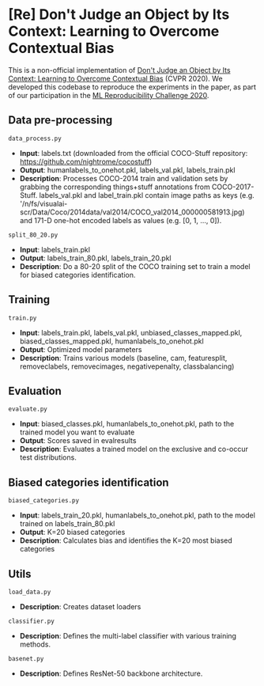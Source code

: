 # [Re] Don't Judge an Object by Its Context: Learning to Overcome Contextual Bias

This is a non-official implementation of [Don't Judge an Object by Its Context: Learning to Overcome Contextual Bias](https://arxiv.org/abs/2001.03152) (CVPR 2020). We developed this codebase to reproduce the experiments in the paper, as part of our participation in the [ML Reproducibility Challenge 2020](https://paperswithcode.com/rc2020).

## Data pre-processing
```data_process.py```
- **Input**: labels.txt (downloaded from the official COCO-Stuff repository: https://github.com/nightrome/cocostuff)
- **Output**: humanlabels_to_onehot.pkl, labels_val.pkl, labels_train.pkl
- **Description**: Processes COCO-2014 train and validation sets by grabbing the corresponding things+stuff annotations from COCO-2017-Stuff. labels_val.pkl and label_train.pkl contain image paths as keys (e.g. '/n/fs/visualai-scr/Data/Coco/2014data/val2014/COCO_val2014_000000581913.jpg) and 171-D one-hot encoded labels as values (e.g. [0, 1, ..., 0]).

```split_80_20.py```
- **Input**: labels_train.pkl
- **Output**: labels_train_80.pkl, labels_train_20.pkl
- **Description**: Do a 80-20 split of the COCO training set to train a model for biased categories identification.

## Training
```train.py```
- **Input**: labels_train.pkl, labels_val.pkl, unbiased_classes_mapped.pkl, biased_classes_mapped.pkl, humanlabels_to_onehot.pkl
- **Output**: Optimized model parameters
- **Description**: Trains various models (baseline, cam, featuresplit, removeclabels, removecimages, negativepenalty, classbalancing)

## Evaluation
```evaluate.py```
- **Input**: biased_classes.pkl, humanlabels_to_onehot.pkl, path to the trained model you want to evaluate
- **Output**: Scores saved in evalresults
- **Description**: Evaluates a trained model on the exclusive and co-occur test distributions.

## Biased categories identification
```biased_categories.py```
- **Input**: labels_train_20.pkl, humanlabels_to_onehot.pkl, path to the model trained on labels_train_80.pkl
- **Output**: K=20 biased categories
- **Description**: Calculates bias and identifies the K=20 most biased categories

## Utils
```load_data.py```
- **Description**: Creates dataset loaders

```classifier.py```
- **Description**: Defines the multi-label classifier with various training methods. 

```basenet.py```
- **Description**: Defines ResNet-50 backbone architecture. 
